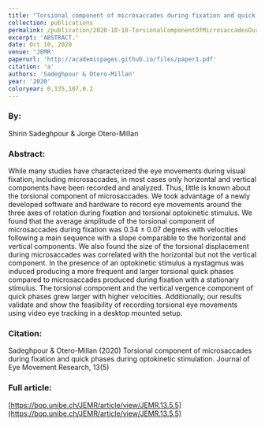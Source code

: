 ```yaml
---
title: "Torsional component of microsaccades during fixation and quick phases during optokinetic stimulation"
collection: publications
permalink: /publication/2020-10-10-TorsionalComponentOfMicrosaccadesDuringFixationAndQuickPhasesDu
excerpt: 'ABSTRACT.'
date: Oct 10, 2020
venue: 'JEMR'
paperurl: 'http://academicpages.github.io/files/paper1.pdf'
citation: 'a'
authors: 'Sadeghpour & Otero-Millan'
year: '2020'
coloryear: 0,135,107,0.2
---
```


### By: 
Shirin Sadeghpour & Jorge Otero-Millan

### Abstract: 
While many studies have characterized the eye movements during visual fixation, including microsaccades, in most cases only horizontal and vertical components have been recorded and analyzed. Thus, little is known about the torsional component of microsaccades. We took advantage of a newly developed software and hardware to record eye movements around the three axes of rotation during fixation and torsional optokinetic stimulus. We found that the average amplitude of the torsional component of microsaccades during fixation was 0.34 ± 0.07 degrees with velocities following a main sequence with a slope comparable to the horizontal and vertical components. We also found the size of the torsional displacement during microsaccades was correlated with the horizontal but not the vertical component. In the presence of an optokinetic stimulus a nystagmus was induced producing a more frequent and larger torsional quick phases compared to microsaccades produced during fixation with a stationary stimulus. The torsional component and the vertical vergence component of quick phases grew larger with higher velocities. Additionally, our results validate and show the feasibility of recording torsional eye movements using video eye tracking in a desktop mounted setup.

### Citation: 
Sadeghpour & Otero-Millan (2020) Torsional component of microsaccades during fixation and quick phases during optokinetic stimulation. Journal of Eye Movement Research, 13(5)

### Full article: 
[https://bop.unibe.ch/JEMR/article/view/JEMR.13.5.5](https://bop.unibe.ch/JEMR/article/view/JEMR.13.5.5)

